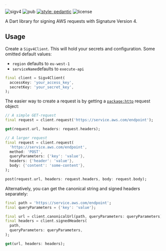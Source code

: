 <img src="/Users/bruker/sigv4/assets/logo-long.png" alt="logo-long" style="zoom:5%;float: left;" />

![sigv4](https://github.com/arnemolland/dart-dnb/workflows/Dart%20CI/badge.svg) ![pub](https://img.shields.io/pub/v/sigv4.svg) [![style: pedantic](https://img.shields.io/badge/style-pedantic-9cf)](https://github.com/dart-lang/pedantic) ![license](https://img.shields.io/github/license/arnemolland/dart-dnb.svg)

A Dart library for signing AWS requests with Signature Version 4.

## Usage

Create a `Sigv4Client`. This will hold your secrets and configuration. Some omitted default values:

- `region` defaults to `eu-west-1`
- `serviceName`defaults to `execute-api`

```Dart
final client = Sigv4Client(
  accessKey: 'your_access_key',
  secretKey: 'your_secret_key',
);
```

The easier way to create a request is by getting a [`package:http`](https://pub.dev/packages/http) request object:

```dart
// A simple GET-request
final request = client.request('https://service.aws.com/endpoint');

get(request.url, headers: request.headers);

// A larger request
final request = client.request(
  'https://service.aws.com/endpoint',
  method: 'POST',
  queryParameters: {'key': 'value'},
  headers: {'header': 'value'},
  body: {'content': 'some-content'},
);

post(request.url, headers: request.headers, body: request.body);
```

Alternatively, you can get the canonical string and signed headers separately:

```dart
final path = 'https://service.aws.com/endpoint';
final queryParameters = {'key': 'value'};

final url = client.canonicalUrl(path, queryParameters: queryParameters);
final headers = client.signedHeaders(
  path,
  queryParameters: queryParameters,
);

get(url, headers: headers);
```
